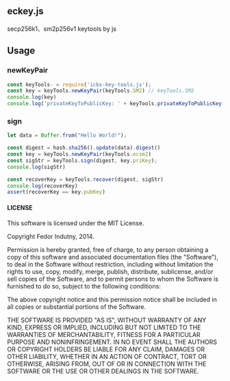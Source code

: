## eckey.js
secp256k1、sm2p256v1 keytools by js

## Usage

### newKeyPair
```js
const keyTools- = require('icbs-key-tools.js');
const key = keyTools.newKeyPair(keyTools.SM2) // keyTools.SM2
console.log(key)
console.log('privateKeyToPublicKey: ' + keyTools.privateKeyToPublicKey(key.priKey))
```

### sign
```js
let data = Buffer.from("Hello World!");

const digest = hash.sha256().update(data).digest()
const key = keyTools.newKeyPair(keyTools.ecsm2)
const sigStr = keyTools.sign(digest, key.priKey);
console.log(sigStr)

const recoverKey = keyTools.recover(digest, sigStr)
console.log(recoverKey)
assert(recoverKey == key.pubKey)
```

#### LICENSE

This software is licensed under the MIT License.

Copyright Fedor Indutny, 2014.

Permission is hereby granted, free of charge, to any person obtaining a
copy of this software and associated documentation files (the
"Software"), to deal in the Software without restriction, including
without limitation the rights to use, copy, modify, merge, publish,
distribute, sublicense, and/or sell copies of the Software, and to permit
persons to whom the Software is furnished to do so, subject to the
following conditions:

The above copyright notice and this permission notice shall be included
in all copies or substantial portions of the Software.

THE SOFTWARE IS PROVIDED "AS IS", WITHOUT WARRANTY OF ANY KIND, EXPRESS
OR IMPLIED, INCLUDING BUT NOT LIMITED TO THE WARRANTIES OF
MERCHANTABILITY, FITNESS FOR A PARTICULAR PURPOSE AND NONINFRINGEMENT. IN
NO EVENT SHALL THE AUTHORS OR COPYRIGHT HOLDERS BE LIABLE FOR ANY CLAIM,
DAMAGES OR OTHER LIABILITY, WHETHER IN AN ACTION OF CONTRACT, TORT OR
OTHERWISE, ARISING FROM, OUT OF OR IN CONNECTION WITH THE SOFTWARE OR THE
USE OR OTHER DEALINGS IN THE SOFTWARE.
